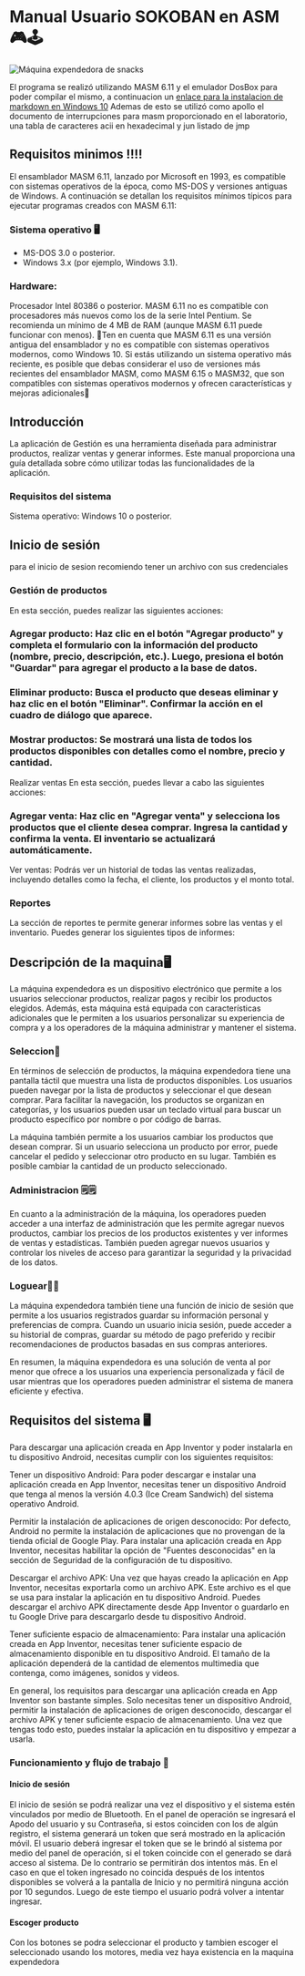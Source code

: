 # Manual Usuario SOKOBAN en ASM 🎮🕹
![Máquina expendedora de snacks]([https://img.freepik.com/vector-premium/maquina-expendedora-snack-crackers-comida-chatarra-bebidas-gaseosas-saling-venta-automatica-coleccion-dibujos-animados_80590-7141.jpg?w=2000](https://bercher.net/images/4/c/8/7/5/4c8750980f04a2fb9dbea2230db9728904f37297-sokoban-start-to-end.png))

El programa se realizó utilizando MASM 6.11 y el emulador DosBox para poder compilar el mismo, a continuacion un [enlace para la instalacion
de markdown en Windows 10](https://www.youtube.com/watch?v=nrmz66Qe8R0) 
Ademas de esto se utilizó como apollo el documento de interrupciones para masm proporcionado en el laboratorio, una tabla de caracteres acii en hexadecimal y jun listado de jmp 

## Requisitos minimos ‼‼ 
El ensamblador MASM 6.11, lanzado por Microsoft en 1993, es compatible con sistemas operativos de la época, como MS-DOS y versiones antiguas de Windows. A continuación se detallan los requisitos mínimos típicos para ejecutar programas creados con MASM 6.11:

### Sistema operativo 🖥

- MS-DOS 3.0 o posterior.
- Windows 3.x (por ejemplo, Windows 3.1).
### Hardware:

Procesador Intel 80386 o posterior. MASM 6.11 no es compatible con procesadores más nuevos como los de la serie Intel Pentium.
Se recomienda un mínimo de 4 MB de RAM (aunque MASM 6.11 puede funcionar con menos).
🛑Ten en cuenta que MASM 6.11 es una versión antigua del ensamblador y no es compatible con sistemas operativos modernos, como Windows 10. Si estás utilizando un sistema operativo más reciente, es posible que debas considerar el uso de versiones más recientes del ensamblador MASM, como MASM 6.15 o MASM32, que son compatibles con sistemas operativos modernos y ofrecen características y mejoras adicionales🛑

## Introducción
La aplicación de Gestión es una herramienta diseñada para administrar productos, realizar ventas y generar informes. Este manual proporciona una guía detallada sobre cómo utilizar todas las funcionalidades de la aplicación.

### Requisitos del sistema
Sistema operativo: Windows 10 o posterior.

## Inicio de sesión
para el inicio de sesion recomiendo tener un archivo con sus credenciales 

### Gestión de productos
En esta sección, puedes realizar las siguientes acciones:

### Agregar producto: Haz clic en el botón "Agregar producto" y completa el formulario con la información del producto (nombre, precio, descripción, etc.). Luego, presiona el botón "Guardar" para agregar el producto a la base de datos.
### Eliminar producto: Busca el producto que deseas eliminar y haz clic en el botón "Eliminar". Confirmar la acción en el cuadro de diálogo que aparece.
### Mostrar productos: Se mostrará una lista de todos los productos disponibles con detalles como el nombre, precio y cantidad.
Realizar ventas
En esta sección, puedes llevar a cabo las siguientes acciones:

### Agregar venta: Haz clic en  "Agregar venta" y selecciona los productos que el cliente desea comprar. Ingresa la cantidad y confirma la venta. El inventario se actualizará automáticamente.
Ver ventas: Podrás ver un historial de todas las ventas realizadas, incluyendo detalles como la fecha, el cliente, los productos y el monto total.
### Reportes
La sección de reportes te permite generar informes sobre las ventas y el inventario. Puedes generar los siguientes tipos de informes:



## Descripción de la maquina🖥
La máquina expendedora es un dispositivo electrónico que permite a los usuarios seleccionar productos, realizar pagos y recibir los productos elegidos. Además, esta máquina está equipada con características adicionales que le permiten a los usuarios personalizar su experiencia de compra y a los operadores de la máquina administrar y mantener el sistema.
### Seleccion🔀
En términos de selección de productos, la máquina expendedora tiene una pantalla táctil que muestra una lista de productos disponibles. Los usuarios pueden navegar por la lista de productos y seleccionar el que desean comprar. Para facilitar la navegación, los productos se organizan en categorías, y los usuarios pueden usar un teclado virtual para buscar un producto específico por nombre o por código de barras.

La máquina también permite a los usuarios cambiar los productos que desean comprar. Si un usuario selecciona un producto por error, puede cancelar el pedido y seleccionar otro producto en su lugar. También es posible cambiar la cantidad de un producto seleccionado.

### Administracion 🗒🗒
En cuanto a la administración de la máquina, los operadores pueden acceder a una interfaz de administración que les permite agregar nuevos productos, cambiar los precios de los productos existentes y ver informes de ventas y estadísticas. También pueden agregar nuevos usuarios y controlar los niveles de acceso para garantizar la seguridad y la privacidad de los datos.
### Loguear🙍‍♂️
La máquina expendedora también tiene una función de inicio de sesión que permite a los usuarios registrados guardar su información personal y preferencias de compra. Cuando un usuario inicia sesión, puede acceder a su historial de compras, guardar su método de pago preferido y recibir recomendaciones de productos basadas en sus compras anteriores.

En resumen, la máquina expendedora es una solución de venta al por menor que ofrece a los usuarios una experiencia personalizada y fácil de usar mientras que los operadores pueden administrar el sistema de manera eficiente y efectiva.

## Requisitos del sistema 🖥
Para descargar una aplicación creada en App Inventor y poder instalarla en tu dispositivo Android, necesitas cumplir con los siguientes requisitos:

Tener un dispositivo Android: Para poder descargar e instalar una aplicación creada en App Inventor, necesitas tener un dispositivo Android que tenga al menos la versión 4.0.3 (Ice Cream Sandwich) del sistema operativo Android.

Permitir la instalación de aplicaciones de origen desconocido: Por defecto, Android no permite la instalación de aplicaciones que no provengan de la tienda oficial de Google Play. Para instalar una aplicación creada en App Inventor, necesitas habilitar la opción de "Fuentes desconocidas" en la sección de Seguridad de la configuración de tu dispositivo.

Descargar el archivo APK: Una vez que hayas creado la aplicación en App Inventor, necesitas exportarla como un archivo APK. Este archivo es el que se usa para instalar la aplicación en tu dispositivo Android. Puedes descargar el archivo APK directamente desde App Inventor o guardarlo en tu Google Drive para descargarlo desde tu dispositivo Android.

Tener suficiente espacio de almacenamiento: Para instalar una aplicación creada en App Inventor, necesitas tener suficiente espacio de almacenamiento disponible en tu dispositivo Android. El tamaño de la aplicación dependerá de la cantidad de elementos multimedia que contenga, como imágenes, sonidos y videos.

En general, los requisitos para descargar una aplicación creada en App Inventor son bastante simples. Solo necesitas tener un dispositivo Android, permitir la instalación de aplicaciones de origen desconocido, descargar el archivo APK y tener suficiente espacio de almacenamiento. Una vez que tengas todo esto, puedes instalar la aplicación en tu dispositivo y empezar a usarla.

### Funcionamiento y flujo de trabajo 📱
#### Inicio de sesión
El inicio de sesión se podrá realizar una vez el dispositivo y el sistema estén vinculados por medio de Bluetooth. En el panel de operación se ingresará el Apodo del usuario y su Contraseña, si estos coinciden con los de algún registro, el sistema generará un token que será mostrado en la aplicación móvil. El usuario deberá ingresar el token que se le brindó al sistema por medio del panel de operación, si el token coincide con el generado se dará acceso al sistema. De lo contrario se permitirán dos intentos más. En el caso en que el token ingresado no coincida después de los intentos disponibles se volverá a la pantalla de Inicio y no permitirá ninguna acción por 10 segundos. Luego de este tiempo el usuario podrá volver a intentar ingresar.

#### Escoger producto
Con los botones se podra seleccionar el producto y tambien escoger el seleccionado usando los motores, media vez haya existencia en la maquina expendedora
